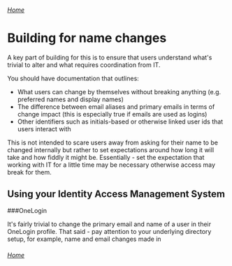 ###### [Home](https://gleebleneeble.github.io/Being-Me-With-IT/)

# Building for name changes

A key part of building for this is to ensure that users understand what's trivial to alter and what requires coordination from IT.

You should have documentation that outlines:
- What users can change by themselves without breaking anything (e.g. preferred names and display names)
- The difference between email aliases and primary emails in terms of change impact (this is especially true if emails are used as logins)
- Other identifiers such as initials-based or otherwise linked user ids that users interact with

This is not intended to scare users away from asking for their name to be changed internally but rather to set expectations around how long it will take and how fiddly it might be. Essentially - set the expectation that working with IT for a little time may be necessary otherwise access may break for them.

## Using your Identity Access Management System

###OneLogin

It's fairly trivial to change the primary email and name of a user in their OneLogin profile. That said - pay attention to your underlying directory setup, for example, name and email changes made in 


###### [Home](https://gleebleneeble.github.io/Being-Me-With-IT/)
